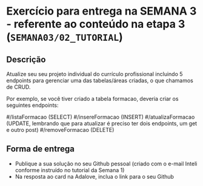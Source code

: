 # Exercício para entrega na SEMANA 3 - referente ao conteúdo na etapa 3 (`SEMANA03/02_TUTORIAL`)

## Descrição
Atualize seu seu projeto individual do currículo profissional incluindo 5 endpoints para gerenciar uma das tabelas/áreas criadas, o que chamamos de CRUD.

Por exemplo, se você tiver criado a tabela formacao, deveria criar os seguintes endpoints:

#/listaFormacao (SELECT)
#/insereFormacao (INSERT)
#/atualizaFormacao (UPDATE, lembrando que para atualizar é preciso ter dois endpoints, um get e outro post)
#/removeFormacao (DELETE)

## Forma de entrega
- Publique a sua solução no seu Github pessoal (criado com o e-mail Inteli conforme instruído no tutorial da Semana 1)
- Na resposta ao card na Adalove, inclua o link para o seu Github